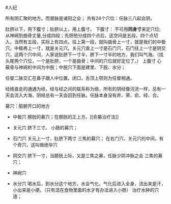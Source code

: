 #人纪 

所有阴汇聚的地方。而督脉是诸阳之会；
共有24个穴位：任脉三八起会阴，


肚脐以下，用下腹寸；肚脐以上，用上腹寸。
下腹寸：
	不可用**同身寸**来定穴位; 从神阙到曲骨丈量,分成四段；先把他分成四个点后，这空间是五段，四个点切入，当然有五段，实际上有四点。往上第一段，就叫曲骨上一寸，就是我们的中极穴。中极再上一寸，就是关元穴。关元穴直上一寸是石门穴，石门往上一寸是阴交穴，这两个穴中间，人家说肚脐下一寸半，脐下一寸半的地方，我们叫气海。（找头尾两个穴位，一个是肚脐，一个是曲骨；中间的穴位就好定位了。）
上腹寸
	心蔽骨与神阙的中间为中脘；中脘穴下面是建里、下脘、水分；





任督二脉交汇在鼻子跟人中位置。闭口，舌顶上颚则为任督相通。

经络直走的通通为经，经与经之间的联系称为络，所有的阴经像河流一样，总有一天会流入大海，阴经总有一天会回到任脉。任脉本身没有井、荣、俞、经、合。

募穴：脏腑开口的地方


- 中极穴
膀胱的募穴；在膀胱的正上方。[[俞募治疗法]]

- 关元穴
脐下三寸。
小肠的募穴；

- 石门穴
关元上一寸，肚脐下两寸
三焦的募穴；
在右门穴、关元穴的中间，有个奇穴，这叫做绝孕穴

- 阴交穴
脐下一寸，当膀胱上际，又是三焦之募，任脉少阴冲脉之会
三焦的募穴；


- 神阙穴
- 水分穴
  喝水后，到水分这个地方，水会气化，气化后进入全身，流出来是汗，小出来是小便。（只有混在食物里面的水才有办法进入小肠）
  治疗水肿的穴道；
  


















